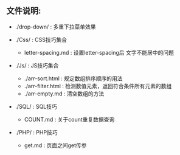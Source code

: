 ## 文件说明:  

- ./drop-down/  : 多重下拉菜单效果

- ./Css/  : CSS技巧集合
  + letter-spacing.md : 设置letter-spacing后 文字不能居中的问题  
  
- ./Js/   : JS技巧集合 
  + ./arr-sort.html : 规定数组排序顺序的用法
  + ./arr-filter.html : 	检测数值元素，返回符合条件所有元素的数组
  + ./arr-empty.md : 清空数组的方法

- ./SQL/  : SQL技巧
  + COUNT.md  : 关于count重复数据查询

- ./PHP/  : PHP技巧
  + get.md    : 页面之间get传参
